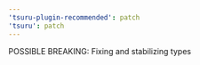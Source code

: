```yaml
---
'tsuru-plugin-recommended': patch
'tsuru': patch
---
```


POSSIBLE BREAKING: Fixing and stabilizing types
